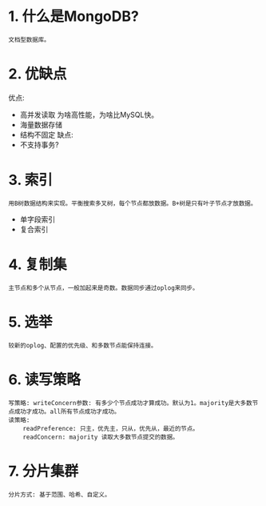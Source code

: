 # 1. 什么是MongoDB?
    文档型数据库。
# 2. 优缺点
优点:
- 高并发读取 为啥高性能，为啥比MySQL快。
- 海量数据存储
- 结构不固定
缺点:
- 不支持事务?
# 3. 索引
    用B树数据结构来实现。平衡搜索多叉树，每个节点都放数据。B+树是只有叶子节点才放数据。
- 单字段索引
- 复合索引
# 4. 复制集
    主节点和多个从节点，一般加起来是奇数。数据同步通过oplog来同步。
# 5. 选举
    较新的oplog、配置的优先级、和多数节点能保持连接。
# 6. 读写策略
    写策略: writeConcern参数: 有多少个节点成功才算成功。默认为1。majority是大多数节点成功才成功。all所有节点成功才成功。
    读策略:
        readPreference: 只主，优先主，只从，优先从，最近的节点。
        readConcern: majority 读取大多数节点提交的数据。
# 7. 分片集群
    分片方式: 基于范围、哈希、自定义。